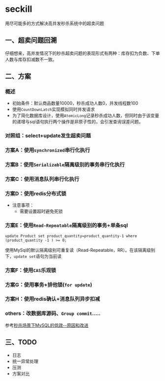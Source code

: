 # seckill
用尽可能多的方式解决高并发秒杀系统中的超卖问题

## 一、超卖问题回溯
仔细想来，高并发情况下的秒杀超卖问题的表现形式有两种：库存扣为负数、下单人数与库存扣减数不一致。


## 二、方案

### 概述
- 初始条件：默认商品数量10000，秒杀成功人数0，并发线程数100
- 使用`CountDownLatch`实现模拟同时并发请求
- 为了简化数据库设计，使用`AtomicLong`记录秒杀成功人数，但同时由于该变量的递增与sql语句执行两个操作是非原子性的，会引发查询误差问题。

### 对照组：select+update发生超卖问题

### 方案A：使用`synchronized`串行化执行

### 方案B：使用`Serializable`隔离级别的事务串行化执行

### 方案C：使用消息队列串行化执行

### 方案D：使用redis分布式锁
- 注意事项：
    - 需要设置超时避免死锁
    
### 方案E：使用`Read-Repeatable`隔离级别的事务+单条sql
`update Product set product_quantity=product_quantity-1 where (product_quantity -1 ) >= 0;`

使用MySql的默认隔离级别可重复读（Read-Repeatable，RR）。在该隔离级别下，`update set`语句为当前读

### 方案F：使用`CAS`乐观锁

### 方案G：使用事务+排他锁(`for update`)

### 方案H：使用redis确认+消息队列异步扣减

### others：改数据库源码、`Group commit`.....
参考[秒杀场景下MySQL的低效--原因和改进](https://wenku.baidu.com/view/128b76190722192e4536f6de.html)


## 三、TODO
- 日志
- 统一异常处理 
- 压测
- 方案对比
